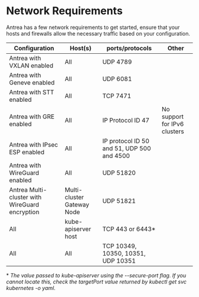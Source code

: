 # Network Requirements

Antrea has a few network requirements to get started, ensure that your hosts and
firewalls allow the necessary traffic based on your configuration.

| Configuration                                  | Host(s)                    | ports/protocols                            | Other                        |
|------------------------------------------------|----------------------------|--------------------------------------------|------------------------------|
| Antrea with VXLAN enabled                      | All                        | UDP 4789                                   |                              |
| Antrea with Geneve enabled                     | All                        | UDP 6081                                   |                              |
| Antrea with STT enabled                        | All                        | TCP 7471                                   |                              |
| Antrea with GRE enabled                        | All                        | IP Protocol ID 47                          | No support for IPv6 clusters |
| Antrea with IPsec ESP enabled                  | All                        | IP protocol ID 50 and 51, UDP 500 and 4500 |                              |
| Antrea with WireGuard enabled                  | All                        | UDP 51820                                  |                              |
| Antrea Multi-cluster with WireGuard encryption | Multi-cluster Gateway Node | UDP 51821                                  |                              |
| All                                            | kube-apiserver host        | TCP 443 or 6443\*                          |                              |
| All                                            | All                        | TCP 10349, 10350, 10351, UDP 10351         |                              |

\* _The value passed to kube-apiserver using the --secure-port flag. If you cannot
locate this, check the targetPort value returned by kubectl get svc kubernetes -o yaml._
